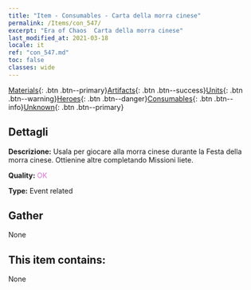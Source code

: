 ```yaml
---
title: "Item - Consumables - Carta della morra cinese"
permalink: /Items/con_547/
excerpt: "Era of Chaos  Carta della morra cinese"
last_modified_at: 2021-03-18
locale: it
ref: "con_547.md"
toc: false
classes: wide
---
```

 [Materials](/it/Items/){: .btn .btn--primary}[Artifacts](/it/Items/Artifacts/){: .btn .btn--success}[Units](/it/Items/Units/){: .btn .btn--warning}[Heroes](/it/Items/Heroes/){: .btn .btn--danger}[Consumables](/it/Items/Consumables/){: .btn .btn--info}[Unknown](/it/Items/Unknown/){: .btn .btn--primary}

## Dettagli
 **Descrizione:** Usala per giocare alla morra cinese durante la Festa della morra cinese. Ottienine altre completando Missioni liete.

 **Quality:** <span style="color: #DA70D6">OK</span>

 **Type:** Event related

## Gather

  None

## This item contains:

  None

